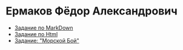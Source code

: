 # Ермаков Фёдор Александрович
+ [Задание по MarkDown](ABOUT_md.md)
+ [Задание по Html](ABOUT_html.html)
+ [Задание: "Морской Бой"](battleship.html)
